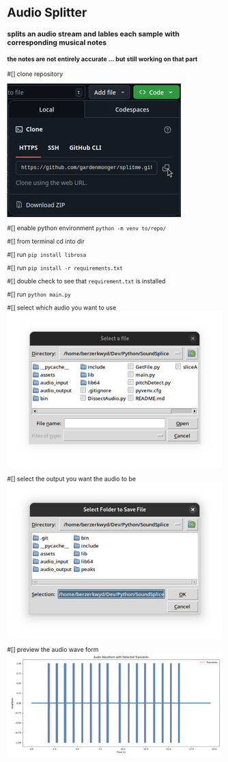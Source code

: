 <h1>Audio Splitter</h1>
<h3>splits an audio stream and lables each sample with corresponding musical notes</h3>
<h4>the notes are not entirely accurate ... but still working on that part</h4>

#[] clone repository

![screenshot](assets/cloneRepo.png)

#[] enable python environment `python -m venv to/repo/`

#[] from terminal cd into dir 

#[] run `pip install librosa`

#[] run `pip install -r requirements.txt`

#[] double check to see that `requirement.txt` is installed 

#[] run `python main.py`

#[] select which audio you want to use ![screenshot](assets/chooseAudio.png)

#[] select the output you want the audio to be ![screenshot](assets/outputAudio.png)

#[] preview the audio wave form ![screenshot](assets/audioWaveForm.png)



